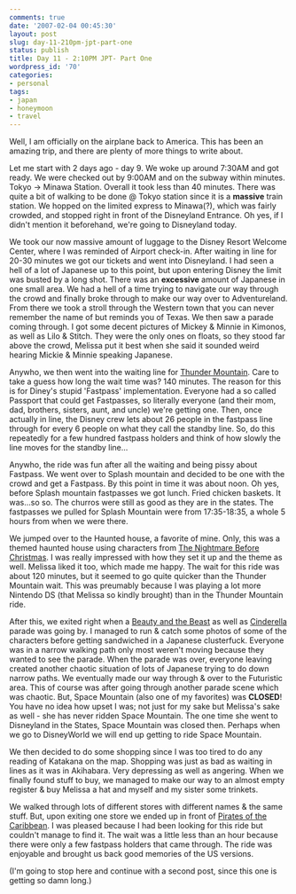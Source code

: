 ```yaml
---
comments: true
date: '2007-02-04 00:45:30'
layout: post
slug: day-11-210pm-jpt-part-one
status: publish
title: Day 11 - 2:10PM JPT- Part One
wordpress_id: '70'
categories:
- personal
tags:
- japan
- honeymoon
- travel
---
```


Well, I am officially on the airplane back to America. This has been an amazing trip, and there are plenty of more things to write about. 

<!--more-->
Let me start with 2 days ago - day 9. We woke up around 7:30AM and got ready. We were checked out by 9:00AM and on the subway within minutes. Tokyo -> Minawa Station. Overall it took less than 40 minutes. There was quite a bit of walking to be done @ Tokyo station since it is a <b>massive</b> train station. We hopped on the limited express to Minawa(?), which was fairly crowded, and stopped right in front of the Disneyland Entrance. Oh yes, if I didn't mention it beforehand, we're going to Disneyland today.

We took our now massive amount of luggage to the Disney Resort Welcome Center, where I was reminded of Airport check-in. After waiting in line for 20-30 minutes we got our tickets and went into Disneyland. I had seen a hell of a lot of Japanese up to this point, but upon entering Disney the limit was busted by a long shot. There was an <b>excessive</b> amount of Japanese in one small area. We had a hell of a time trying to navigate our way through the crowd and finally broke through to make our way over to Adventureland. From there we took a stroll through the Western town that you can never remember the name of but reminds you of Texas. We then saw a parade coming through. I got some decent pictures of Mickey & Minnie in Kimonos, as well as Lilo & Stitch. They were the only ones on floats, so they stood far above the crowd, Melissa put it best when she said it sounded weird hearing Mickie & Minnie speaking Japanese. 

Anywho, we then went into the waiting line for <u>Thunder Mountain</u>. Care to take a guess how long the wait time was? 140 minutes. The reason for this is for Diney's stupid 'Fastpass' implementation. Everyone had a so called Passport that could get Fastpasses, so literally everyone (and their mom, dad, brothers, sisters, aunt, and uncle) we're getting one. Then, once actually in line, the Disney crew lets about 26 people in the fastpass line through for every 6 people on what they call the standby line. So, do this repeatedly for a few hundred fastpass holders and think of how slowly the line moves for the standby line...

Anywho, the ride was fun after all the waiting and being pissy about Fastpass. We went over to Splash mountain and decided to be one with the crowd and get a Fastpass. By this point in time it was about noon. Oh yes, before Splash mountain fastpasses we got lunch. Fried chicken baskets. It was...so so. The churros were still as good as they are in the states. The fastpasses we pulled for Splash Mountain were from 17:35-18:35, a whole 5 hours from when we were there. 

We jumped over to the Haunted house, a favorite of mine. Only, this was a themed haunted house using characters from <u>The Nightmare Before Christmas</u>. I was really impressed with how they set it up and the theme as well. Melissa liked it too, which made me happy. The wait for this ride was about 120 minutes, but it seemed to go quite quicker than the Thunder Mountain wait. This was preumably because I was playing a lot more Nintendo DS (that Melissa so kindly brought) than in the Thunder Mountain ride. 

After this, we exited right when a <u>Beauty and the Beast</u> as well as <u>Cinderella</u> parade was going by. I managed to run & catch some photos of some of the characters before getting sandwiched in a Japanese clusterfuck. Everyone was in a narrow walking path only most weren't moving because they wanted to see the parade. When the parade was over, everyone leaving created another chaotic situation of lots of Japanese trying to do down narrow paths. We eventually made our way through & over to the Futuristic area. This of course was after going through another parade scene which was chaotic. But, Space Mountain (also one of my favorites) was <b>CLOSED</b>! You have no idea how upset I was; not just for my sake but Melissa's sake as well - she has never ridden Space Mountain. The one time she went to Disneyland in the States, Space Mountain was closed then. Perhaps when we go to DisneyWorld we will end up getting to ride Space Mountain. 

We then decided to do some shopping since I was too tired to do any reading of Katakana on the map. Shopping was just as bad as waiting in lines as it was in Akihabara. Very depressing as well as angering. When we finally found stuff to buy, we managed to make our way to an almost empty register & buy Melissa a hat and myself and my sister some trinkets.

We walked through lots of different stores with different names & the same stuff. But, upon exiting one store we ended up in front of <u>Pirates of the Caribbean</u>. I was pleased because I had been looking for this ride but couldn't manage to find it. The wait was a little less than an hour because there were only a few fastpass holders that came through. The ride was enjoyable and brought us back good memories of the US versions.

(I'm going to stop here and continue with a second post, since this one is getting so damn long.) 
